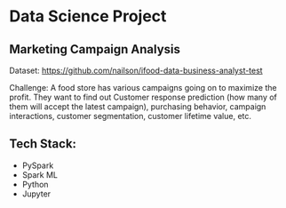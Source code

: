 # Data Science Project

## Marketing Campaign Analysis

Dataset: https://github.com/nailson/ifood-data-business-analyst-test

Challenge: A food store has various campaigns going on to maximize the profit. They want to find out Customer response prediction (how many of them will accept the latest campaign), purchasing behavior, campaign interactions, customer segmentation, customer lifetime value, etc.

## Tech Stack:
* PySpark
* Spark ML
* Python
* Jupyter
